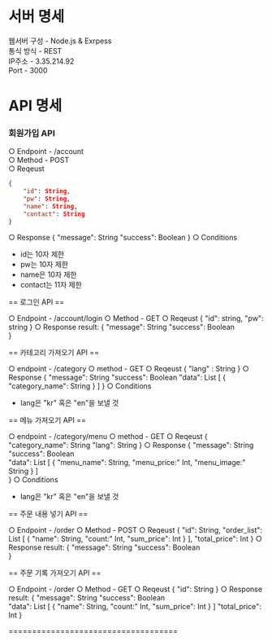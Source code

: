 # 서버 명세

웹서버 구성 - Node.js & Exrpess  
통식 방식 - REST  
IP주소 - 3.35.214.92  
Port - 3000  

# API 명세

### 회원가입 API

○ Endpoint - /account  
○ Method - POST  
○ Reqeust  
```json
{
	"id": String,
	"pw": String,
	"name": String,
	"contact": String
}
```
○ Response
{
	"message": String
	"success": Boolean
}
○ Conditions
- id는 10자 제한
- pw는 10자 제한
- name은 10자 제한
- contact는 11자 제한


== 로그인 API ==

○ Endpoint - /account/login
○ Method - GET
○ Reqeust
{
	"id": string,
	"pw": string
}
○ Response
result: 
{
	"message": String
	"success": Boolean	
}


== 카테고리 가져오기 API ==

○ endpoint - /category
○ method - GET
○ Reqeust
{
	"lang" : String
}
○ Response
{
	"message": String
	"success": Boolean
	"data": List [
		{
			"category_name": String
		}
	]
}
○ Conditions
- lang은 "kr" 혹은 "en"을 보낼 것


== 메뉴 가져오기 API ==

○ endpoint - /category/menu
○ method - GET
○ Reqeust
{
	"category_name": String
	"lang": String
}
○ Response
{
	"message": String
	"success": Boolean	
	"data": List [
		{
			"menu_name": String,
			"menu_price:" Int,
			"menu_image:" String
		}
	]            
}
○ Conditions
- lang은 "kr" 혹은 "en"을 보낼 것


== 주문 내용 넣기 API ==

○ Endpoint - /order
○ Method - POST
○ Reqeust
{
	"id": String,
	"order_list": List [
		{
			"name": String,
			"count:" Int,
			"sum_price": Int
		}
	],
	"total_price": Int
}
○ Response
result: 
{
	"message": String
	"success": Boolean	
}


== 주문 기록 가져오기 API ==

○ Endpoint - /order
○ Method - GET
○ Reqeust
{
	"id": String
}
○ Response
result: 
{
	"message": String
	"success": Boolean	
	"data": List [
		{
			"name": String,
			"count:" Int,
			"sum_price": Int
		}
	]
	"total_price": Int
}

====================================

